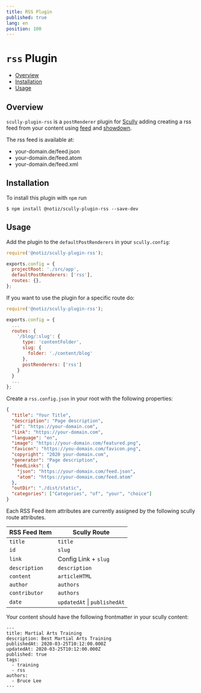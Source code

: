```yaml
---
title: RSS Plugin
published: true
lang: en
position: 100
---
```


# `rss` Plugin <!-- omit in toc -->

<div class="docs-link_table">
  <a class="homepage" href="https://github.com/notiz-dev/scully-plugins"></a>
  <a class="repository" href="https://github.com/notiz-dev/scully-plugins/tree/master/plugins/rss"></a>
</div>

<div class="docs-toc"></div>

- [Overview](#overview)
- [Installation](#installation)
- [Usage](#usage)

## Overview

`scully-plugin-rss` is a `postRenderer` plugin for [Scully](http://scully.io/) adding creating a rss feed from your content using [feed](https://github.com/jpmonette/feed) and [showdown](https://github.com/showdownjs/showdown).

The rss feed is available at:

- your-domain.de/feed.json
- your-domain.de/feed.atom
- your-domain.de/feed.xml

## Installation

To install this plugin with `npm` run

```
$ npm install @notiz/scully-plugin-rss --save-dev
```

## Usage

Add the plugin to the `defaultPostRenderers` in your `scully.config`:

```js
require('@notiz/scully-plugin-rss');

exports.config = {
  projectRoot: './src/app',
  defaultPostRenderers: ['rss'],
  routes: {},
};
```

If you want to use the plugin for a specific route do:

```js
require('@notiz/scully-plugin-rss');

exports.config = {
  ...
  routes: {
    '/blog/:slug': {
      type: 'contentFolder',
      slug: {
        folder: './content/blog'
      },
      postRenderers: ['rss']
    }
  }
  ...
};
```

Create a `rss.config.json` in your root with the following properties:

```json
{
  "title": "Your Title",
  "description": "Page description",
  "id": "https://your-domain.com",
  "link": "https://your-domain.com",
  "language": "en",
  "image": "https://your-domain.com/featured.png",
  "favicon": "https://you-domain.com/favicon.png",
  "copyright": "2020 your-domain.com",
  "generator": "Page description",
  "feedLinks": {
    "json": "https://your-domain.com/feed.json",
    "atom": "https://your-domain.com/feed.atom"
  },
  "outDir": "./dist/static",
  "categories": ["Categories", "of", "your", "choice"]
}
```

Each RSS Feed item attributes are currently assigned by the following scully route attributes.

| RSS Feed Item | Scully Route                 |
| ------------- | ---------------------------- |
| `title`       | `title`                      |
| `id`          | `slug`                       |
| `link`        | Config Link + `slug`         |
| `description` | `description`                |
| `content`     | `articleHTML`                |
| `author`      | `authors`                    |
| `contributor` | `authors`                    |
| `date`        | `updatedAt` \| `publishedAt` |

Your content should have the following frontmatter in your scully content:

```
---
title: Martial Arts Training
description: Best Martial Arts Training
publishedAt: 2020-03-25T10:12:00.000Z
updatedAt: 2020-03-25T10:12:00.000Z
published: true
tags:
  - training
  - rss
authors:
  - Bruce Lee
---
```
